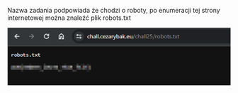 Nazwa zadania podpowiada że chodzi o roboty, po enumeracji tej strony internetowej można znaleźć plik robots.txt

![Pasted image 20240612012116](attachements/Pasted%20image%2020240612012116.png)